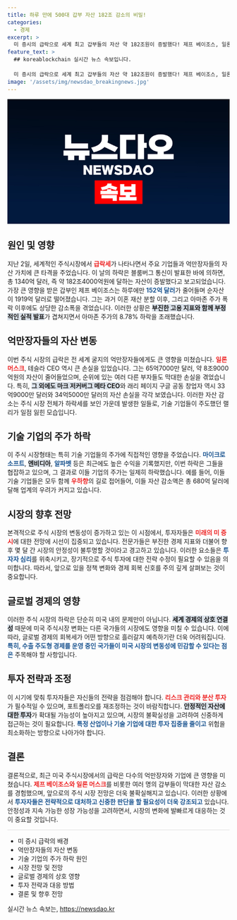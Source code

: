 ```yaml
---
title: 하루 만에 500대 갑부 자산 182조 감소의 비밀!
categories:
  - 경제
excerpt: >
  미 증시의 급락으로 세계 최고 갑부들의 자산 약 182조원이 증발했다! 제프 베이조스, 일론 머스크 등 억만장자들이 직면한 충격적인 손실의 경과를 확인해보세요. 클릭하면 더 많은 비하인드 스토리를 알 수 있습니다!
feature_text: >
  ## koreablockchain 실시간 뉴스 속보입니다.

  미 증시의 급락으로 세계 최고 갑부들의 자산 약 182조원이 증발했다! 제프 베이조스, 일론 머스크 등 억만장자들이 직면한 충격적인 손실의 경과를 확인해보세요. 클릭하면 더 많은 비하인드 스토리를 알 수 있습니다!
image: '/assets/img/newsdao_breakingnews.jpg'
---
```


<p><img src="/assets/img/newsdao_breakingnews.jpg" alt="koreablockchain 속보" /></p>

<h2 data-ke-size="size26">원인 및 영향</h2>

<p data-ke-size="size16">지난 2일, 세계적인 주식시장에서 <b><span style="color: #ee2323;">급락세</span></b>가 나타나면서 주요 기업들과 억만장자들의 자산 가치에 큰 타격을 주었습니다. 이 날의 하락은 블룸버그 통신이 발표한 바에 의하면, 총 1340억 달러, 즉 약 182조4000억원에 달하는 자산이 증발했다고 보고되었습니다. 가장 큰 영향을 받은 갑부인 제프 베이조스는 하루에만 <b><span style="color: #1a5490;">152억 달러</span></b>가 줄어들며 순자산이 1919억 달러로 떨어졌습니다. 그는 과거 이혼 재산 분할 이후, 그리고 아마존 주가 폭락 이후에도 상당한 감소폭을 겪었습니다. 이러한 상황은 <b><span style="background-color: #21538527;">부진한 고용 지표와 함께 부정적인 실적 발표</span></b>가 겹쳐지면서 아마존 주가의 8.78% 하락을 초래했습니다.</p>

<h2 data-ke-size="size26">억만장자들의 자산 변동</h2>

<p data-ke-size="size16">이번 주식 시장의 급락은 전 세계 굴지의 억만장자들에게도 큰 영향을 미쳤습니다. <b><span style="color: #ee2323;">일론 머스크</span></b>, 테슬라 CEO 역시 큰 손실을 입었습니다. 그는 65억7000만 달러, 약 8조9000억원의 자산이 줄어들었으며, 순위에 있는 여러 다른 부자들도 막대한 손실을 겪었습니다. 특히, <b><span style="background-color: #21538527;">그 외에도 마크 저커버그 메타 CEO</span></b>와 래리 페이지 구글 공동 창업자 역시 33억9000만 달러와 34억5000만 달러의 자산 손실을 각각 보였습니다. 이러한 자산 감소는 주식 시장 전체가 하락세를 보인 가운데 발생한 일들로, 기술 기업들이 주도했던 랠리가 일점 잃힌 모습입니다.</p>

<h2 data-ke-size="size26">기술 기업의 주가 하락</h2>

<p data-ke-size="size16">이 주식 시장형태는 특히 기술 기업들의 주가에 직접적인 영향을 주었습니다. <b><span style="color: #1a5490;">마이크로소프트</span></b>, <b><span style="background-color: #21538527;">엔비디아</span></b>, <b><span style="color: #1a5490;">알파벳</span></b> 등은 최근에도 높은 수익을 기록했지만, 이번 하락은 그들을 협잡하고 있으며, 그 결과로 이들 기업의 주가는 일제히 하락했습니다. 예를 들어, 이들 기술 기업들은 모두 함께 <b><span style="color: #ee2323;">우하향</span></b>의 길로 접어들어, 이들 자산 감소액은 총 680억 달러에 달해 업계의 우려가 커지고 있습니다.</p>

<h2 data-ke-size="size26">시장의 향후 전망</h2>

<p data-ke-size="size16">본격적으로 주식 시장의 변동성이 증가하고 있는 이 시점에서, 투자자들은 <b><span style="color: #ee2323;">미래의 미 증시</span></b>에 대한 전망에 시선이 집중되고 있습니다. 전문가들은 부진한 경제 지표와 더불어 향후 몇 달 간 시장의 안정성이 불투명할 것이라고 경고하고 있습니다. 이러한 요소들은 <b><span style="color: #1a5490;">투자자 심리</span></b>를 위축시키고, 장기적으로 주식 투자에 대한 전략 수정이 필요할 수 있음을 의미합니다. 따라서, 앞으로 있을 정책 변화와 경제 회복 신호를 주의 깊게 살펴보는 것이 중요합니다.</p>

<h2 data-ke-size="size26">글로벌 경제의 영향</h2>

<p data-ke-size="size16">이러한 주식 시장의 하락은 단순히 미국 내의 문제만이 아닙니다. <b><span style="background-color: #21538527;">세계 경제의 상호 연결성</span></b> 때문에 미국 주식시장 변화는 다른 국가들의 시장에도 영향을 미칠 수 있습니다. 이에 따라, 글로벌 경제의 회복세가 어떤 방향으로 흘러갈지 예측하기란 더욱 어려워집니다. <b><span style="color: #1a5490;">특히, 수출 주도형 경제를 운영 중인 국가들이 미국 시장의 변동성에 민감할 수 있다는 점은</span></b> 주목해야 할 사항입니다.</p>

<h2 data-ke-size="size26">투자 전략과 조정</h2>

<p data-ke-size="size16">이 시기에 맞춰 투자자들은 자신들의 전략을 점검해야 합니다. <b><span style="color: #ee2323;">리스크 관리와 분산 투자</span></b>가 필수적일 수 있으며, 포트폴리오를 재조정하는 것이 바람직합니다. <b><span style="background-color: #21538527;">안정적인 자산에 대한 투자</span></b>가 확대될 가능성이 높아지고 있으며, 시장의 불확실성을 고려하여 신중하게 접근하는 것이 필요합니다. <b><span style="color: #1a5490;">특정 산업이나 기술 기업에 대한 투자 집중을 줄이고</span></b> 위험을 최소화하는 방향으로 나아가야 합니다.</p>

<h2 data-ke-size="size26">결론</h2>

<p data-ke-size="size16">결론적으로, 최근 미국 주식시장에서의 급락은 다수의 억만장자와 기업에 큰 영향을 미쳤습니다. <b><span style="color: #ee2323;">제프 베이조스와 일론 머스크</span></b>를 비롯한 여러 명의 갑부들이 막대한 자산 감소를 경험했으며, 앞으로의 주식 시장 전망은 더욱 불확실해지고 있습니다. 이러한 상황에서 <b><span style="color: #1a5490;">투자자들은 전략적으로 대처하고 신중한 판단을 할 필요성이 더욱 강조되고</span></b> 있습니다. 안정성과 지속 가능한 성장 가능성을 고려하면서, 시장의 변화에 발빠르게 대응하는 것이 중요할 것입니다.</p>

<hr style="height: 1px; border: 0; background-color: #ddd;" />

<ul>
    <li>미 증시 급락의 배경</li>
    <li>억만장자들의 자산 변동</li>
    <li>기술 기업의 주가 하락 원인</li>
    <li>시장 전망 및 전망</li>
    <li>글로벌 경제의 상호 영향</li>
    <li>투자 전략과 대응 방법</li>
    <li>결론 및 향후 전망</li>
</ul>
실시간 뉴스 속보는, <a href="https://newsdao.kr" rel="dofollow">https://newsdao.kr</a>


